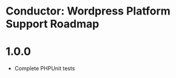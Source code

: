 Conductor: Wordpress Platform Support Roadmap
=======================

# 1.0.0
- Complete PHPUnit tests
